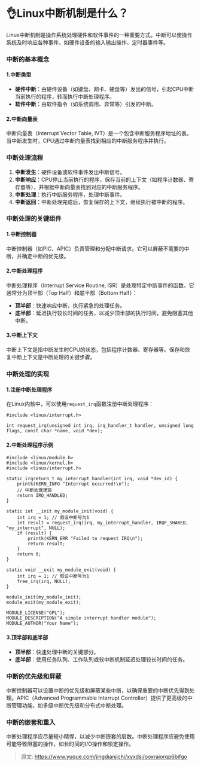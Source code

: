 # 👌Linux中断机制是什么？

Linux中断机制是操作系统处理硬件和软件事件的一种重要方式。中断可以使操作系统及时响应各种事件，如硬件设备的输入输出操作、定时器事件等。

### 中断的基本概念
#### 1.**中断类型**
+ **硬件中断**：由硬件设备（如键盘、网卡、硬盘等）发出的信号，引起CPU中断当前执行的程序，转而执行中断处理程序。
+ **软件中断**：由软件指令（如系统调用、异常等）引发的中断。

#### 2.**中断向量表**
中断向量表（Interrupt Vector Table, IVT）是一个包含中断服务程序地址的表。当中断发生时，CPU通过中断向量表找到相应的中断服务程序并执行。

### 中断处理流程
1. **中断发生**：硬件设备或软件事件发出中断信号。
2. **中断响应**：CPU停止当前执行的程序，保存当前的上下文（如程序计数器、寄存器等），并根据中断向量表找到对应的中断服务程序。
3. **中断处理**：执行中断服务程序，处理中断事件。
4. **中断返回**：中断处理完成后，恢复保存的上下文，继续执行被中断的程序。

### 中断处理的关键组件
#### 1.**中断控制器**
中断控制器（如PIC、APIC）负责管理和分配中断请求。它可以屏蔽不需要的中断，并确定中断的优先级。

#### 2.**中断处理程序**
中断处理程序（Interrupt Service Routine, ISR）是处理特定中断事件的函数。它通常分为顶半部（Top Half）和底半部（Bottom Half）：

+ **顶半部**：快速响应中断，执行紧急的处理任务。
+ **底半部**：延迟执行较长时间的任务，以减少顶半部的执行时间，避免阻塞其他中断。

#### 3.**中断上下文**
中断上下文是指中断发生时CPU的状态，包括程序计数器、寄存器等。保存和恢复中断上下文是中断处理的关键步骤。

### 中断处理的实现
#### 1.**注册中断处理程序**
在Linux内核中，可以使用`request_irq`函数注册中断处理程序：

```plain
#include <linux/interrupt.h>

int request_irq(unsigned int irq, irq_handler_t handler, unsigned long flags, const char *name, void *dev);
```

#### 2.**中断处理程序示例**
```plain
#include <linux/module.h>
#include <linux/kernel.h>
#include <linux/interrupt.h>

static irqreturn_t my_interrupt_handler(int irq, void *dev_id) {
    printk(KERN_INFO "Interrupt occurred!\n");
    // 中断处理逻辑
    return IRQ_HANDLED;
}

static int __init my_module_init(void) {
    int irq = 1; // 假设中断号为1
    int result = request_irq(irq, my_interrupt_handler, IRQF_SHARED, "my_interrupt", NULL);
    if (result) {
        printk(KERN_ERR "Failed to request IRQ\n");
        return result;
    }
    return 0;
}

static void __exit my_module_exit(void) {
    int irq = 1; // 假设中断号为1
    free_irq(irq, NULL);
}

module_init(my_module_init);
module_exit(my_module_exit);

MODULE_LICENSE("GPL");
MODULE_DESCRIPTION("A simple interrupt handler module");
MODULE_AUTHOR("Your Name");
```

#### 3.**顶半部和底半部**
+ **顶半部**：快速处理中断的关键部分。
+ **底半部**：使用任务队列、工作队列或软中断机制延迟处理较长时间的任务。

### 中断的优先级和屏蔽
中断控制器可以设置中断的优先级和屏蔽某些中断，以确保重要的中断优先得到处理。APIC（Advanced Programmable Interrupt Controller）提供了更高级的中断管理功能，如多级中断优先级和分布式中断处理。

### 中断的嵌套和重入
中断处理程序应尽量短小精悍，以减少中断嵌套的层数。中断处理程序应避免使用可能导致阻塞的操作，如长时间的I/O操作和锁定操作。



> 原文: <https://www.yuque.com/jingdianjichi/xyxdsi/ooxraiorqp6bifgo>